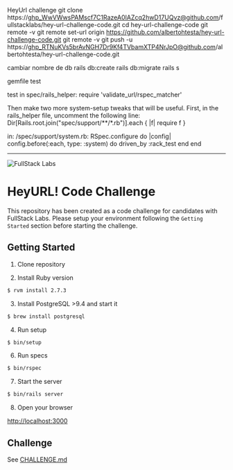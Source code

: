 HeyUrl challenge
git clone https://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@github.com/fullstacklabs/hey-url-challenge-code.git
cd hey-url-challenge-code
git remote -v
git remote set-url origin https://github.com/albertohtesta/hey-url-challenge-code.git
git remote -v
git push -u https://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@github.com/albertohtesta/hey-url-challenge-code.git

cambiar nombre de db
rails db:create
rails db:migrate
rails s

gemfile
test

test
in spec/rails_helper:
require 'validate_url/rspec_matcher'


Then make two more system-setup tweaks that will be useful. First, in the
rails_helper file, uncomment the following line:
Dir[Rails.root.join("spec/support/**/*.rb")].each { |f| require f }

in:
/spec/support/system.rb:
RSpec.configure do |config|
config.before(:each, type: :system) do
driven_by :rack_test
end
end

--------------------------------------------------------------
![FullStack Labs](app/assets/images/FSL-logo-portrait.png)

# HeyURL! Code Challenge

This repository has been created as a code challenge for candidates with
FullStack Labs. Please setup your environment following the `Getting Started`
section before starting the challenge.

## Getting Started

1. Clone repository

2. Install Ruby version

```sh
$ rvm install 2.7.3
```

3. Install PostgreSQL >9.4 and start it

```sh
$ brew install postgresql
```

4. Run setup

```sh
$ bin/setup
```

6. Run specs

```sh
$ bin/rspec
```

7. Start the server

```sh
$ bin/rails server
```

8. Open your browser

[http://localhost:3000](http://localhost:3000/)

## Challenge
See [CHALLENGE.md](./CHALLENGE.md)
